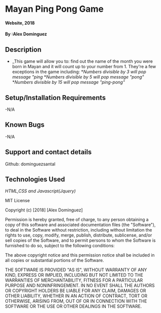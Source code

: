 # Mayan Ping Pong Game

#### Website, 2018

#### By :Alex Dominguez

## Description
* _This game will allow you to: find out the name of the month you were born in Mayan and it will count up to your number from 1. They're a few exceptions in the game including:
*_Numbers divisible by 3 will pop message "ping_
*_Numbers divisible by 5 will pop message "pong"_
*_Numbers divisible by 15 will pop message "ping-pong"_


## Setup/Installation Requirements

-N/A

## Known Bugs

-N/A
## Support and contact details
Github: dominguezsantal

## Technologies Used

_HTML,CSS and Javascript(Jquery)_


MIT License

Copyright (c) [2018] [Alex Dominguez]

Permission is hereby granted, free of charge, to any person obtaining a copy
of this software and associated documentation files (the "Software"), to deal
in the Software without restriction, including without limitation the rights
to use, copy, modify, merge, publish, distribute, sublicense, and/or sell
copies of the Software, and to permit persons to whom the Software is
furnished to do so, subject to the following conditions:

The above copyright notice and this permission notice shall be included in all
copies or substantial portions of the Software.

THE SOFTWARE IS PROVIDED "AS IS", WITHOUT WARRANTY OF ANY KIND, EXPRESS OR
IMPLIED, INCLUDING BUT NOT LIMITED TO THE WARRANTIES OF MERCHANTABILITY,
FITNESS FOR A PARTICULAR PURPOSE AND NONINFRINGEMENT. IN NO EVENT SHALL THE
AUTHORS OR COPYRIGHT HOLDERS BE LIABLE FOR ANY CLAIM, DAMAGES OR OTHER
LIABILITY, WHETHER IN AN ACTION OF CONTRACT, TORT OR OTHERWISE, ARISING FROM,
OUT OF OR IN CONNECTION WITH THE SOFTWARE OR THE USE OR OTHER DEALINGS IN THE
SOFTWARE.
